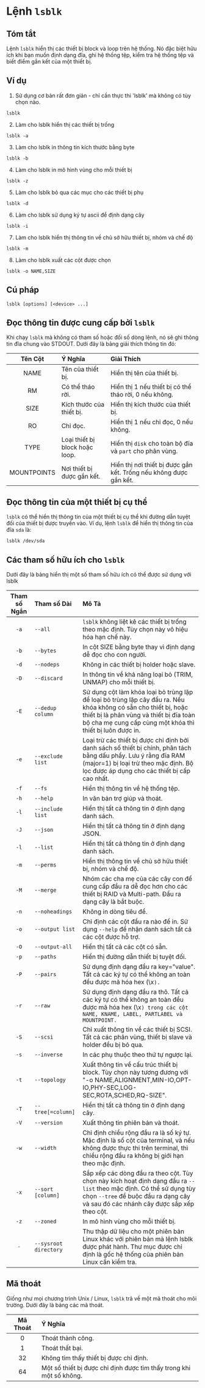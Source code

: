 # Lệnh ``lsblk``

## Tóm tắt
Lệnh ``lsblk`` hiển thị các thiết bị block và loop trên hệ thống. Nó đặc biệt hữu ích khi bạn muốn định dạng đĩa, ghi hệ thống tệp, kiểm tra hệ thống tệp và biết điểm gắn kết của một thiết bị.

## Ví dụ

1. Sử dụng cơ bản rất đơn giản - chỉ cần thực thi 'lsblk' mà không có tùy chọn nào.
```
lsblk
```

2. Làm cho lsblk hiển thị các thiết bị trống
```
lsblk -a
```

3. Làm cho lsblk in thông tin kích thước bằng byte
```
lsblk -b
```

4. Làm cho lsblk in mô hình vùng cho mỗi thiết bị
```
lsblk -z
```

5. Làm cho lsblk bỏ qua các mục cho các thiết bị phụ
```
lsblk -d
```

6. Làm cho lsblk sử dụng ký tự ascii để định dạng cây
```
lsblk -i
```

7. Làm cho lsblk hiển thị thông tin về chủ sở hữu thiết bị, nhóm và chế độ
```
lsblk -m
```

8. Làm cho lsblk xuất các cột được chọn
```
lsblk -o NAME,SIZE
```

## Cú pháp
```
lsblk [options] [<device> ...]
```

## Đọc thông tin được cung cấp bởi ``lsblk``
Khi chạy ``lsblk`` mà không có tham số hoặc đối số dòng lệnh, nó sẽ ghi thông tin đĩa chung vào STDOUT.
Dưới đây là bảng giải thích thông tin đó:

| Tên Cột    | Ý Nghĩa                           | Giải Thích                                                |
|:----------:|:----------------------------------|:----------------------------------------------------------|
| NAME       | Tên của thiết bị.                 | Hiển thị tên của thiết bị.                                 |
| RM         | Có thể tháo rời.                  | Hiển thị 1 nếu thiết bị có thể tháo rời, 0 nếu không.      |
| SIZE       | Kích thước của thiết bị.          | Hiển thị kích thước của thiết bị.                          |
| RO         | Chỉ đọc.                          | Hiển thị 1 nếu chỉ đọc, 0 nếu không.                       |
| TYPE       | Loại thiết bị block hoặc loop.    | Hiển thị ``disk`` cho toàn bộ đĩa và ``part`` cho phân vùng.|
| MOUNTPOINTS| Nơi thiết bị được gắn kết.        | Hiển thị nơi thiết bị được gắn kết. Trống nếu không được gắn kết.|

## Đọc thông tin của một thiết bị cụ thể
``lsblk`` có thể hiển thị thông tin của một thiết bị cụ thể khi đường dẫn tuyệt đối của thiết bị được truyền vào.
Ví dụ, lệnh ``lsblk`` để hiển thị thông tin của đĩa ``sda`` là:
```
lsblk /dev/sda
```

## Các tham số hữu ích cho ``lsblk``
Dưới đây là bảng hiển thị một số tham số hữu ích có thể được sử dụng với lsblk

| **Tham số Ngắn**               | **Tham số Dài**             | **Mô Tả**                                  |
|:-------------------------:|:----------------------|:-------------------------------------------|
| ``-a``                    | ``--all``             | `lsblk` không liệt kê các thiết bị trống theo mặc định. Tùy chọn này vô hiệu hóa hạn chế này.|
| ``-b``                    | ``--bytes``           | In cột SIZE bằng byte thay vì định dạng dễ đọc cho con người.|
| ``-d``                    | ``--nodeps``          | Không in các thiết bị holder hoặc slave.   |
| ``-D``                    | ``--discard``         | In thông tin về khả năng loại bỏ (TRIM, UNMAP) cho mỗi thiết bị.|
| ``-E``                    | ``--dedup column``    | Sử dụng cột làm khóa loại bỏ trùng lặp để loại bỏ trùng lặp cây đầu ra. Nếu khóa không có sẵn cho thiết bị, hoặc thiết bị là phân vùng và thiết bị đĩa toàn bộ cha mẹ cung cấp cùng một khóa thì thiết bị luôn được in.|
| ``-e``                    | ``--exclude list``    | Loại trừ các thiết bị được chỉ định bởi danh sách số thiết bị chính, phân tách bằng dấu phẩy. Lưu ý rằng đĩa RAM (major=1) bị loại trừ theo mặc định. Bộ lọc được áp dụng cho các thiết bị cấp cao nhất.|
| ``-f``                    | ``--fs``              | Hiển thị thông tin về hệ thống tệp.        |
| ``-h``                    | ``--help``            | In văn bản trợ giúp và thoát.              |
| ``-l``                    | ``--include list``    | Hiển thị tất cả thông tin ở định dạng danh sách.|
| ``-J``                    | ``--json``            | Hiển thị tất cả thông tin ở định dạng JSON.|
| ``-l``                    | ``--list``            | Hiển thị tất cả thông tin ở định dạng danh sách.|
| ``-m``                    | ``--perms``           | Hiển thị thông tin về chủ sở hữu thiết bị, nhóm và chế độ.|
| ``-M``                    | ``--merge``           | Nhóm các cha mẹ của các cây con để cung cấp đầu ra dễ đọc hơn cho các thiết bị RAID và Multi-path. Đầu ra dạng cây là bắt buộc.|
| ``-n``                    | ``--noheadings``      | Không in dòng tiêu đề.                     |
| ``-o``                    | ``--output list``     | Chỉ định các cột đầu ra nào để in. Sử dụng `--help` để nhận danh sách tất cả các cột được hỗ trợ.|
| ``-O``                    | ``--output-all``      | Hiển thị tất cả các cột có sẵn.            |
| ``-p``                    | ``--paths``           | Hiển thị đường dẫn thiết bị tuyệt đối.     |
| ``-P``                    | ``--pairs``           | Sử dụng định dạng đầu ra key="value". Tất cả các ký tự có thể không an toàn đều được mã hóa hex (\x<code>).|
| ``-r``                    | ``--raw``             | Sử dụng định dạng đầu ra thô. Tất cả các ký tự có thể không an toàn đều được mã hóa hex (\x<code>) trong các cột NAME, KNAME, LABEL, PARTLABEL và MOUNTPOINT.|
| ``-S``                    | ``--scsi``            | Chỉ xuất thông tin về các thiết bị SCSI. Tất cả các phân vùng, thiết bị slave và holder đều bị bỏ qua.|
| ``-s``                    | ``--inverse``         | In các phụ thuộc theo thứ tự ngược lại.    |
| ``-t``                    | ``--topology``        | Xuất thông tin về cấu trúc thiết bị block. Tùy chọn này tương đương với "-o NAME,ALIGNMENT,MIN-IO,OPT-IO,PHY-SEC,LOG-SEC,ROTA,SCHED,RQ-SIZE".|
| ``-T``                    | ``--tree[=column]``   | Hiển thị tất cả thông tin ở định dạng cây. |
| ``-V``                    | ``--version``         | Xuất thông tin phiên bản và thoát.         |
| ``-w``                    | ``--width``           | Chỉ định chiều rộng đầu ra là số ký tự. Mặc định là số cột của terminal, và nếu không được thực thi trên terminal, thì chiều rộng đầu ra không bị giới hạn theo mặc định.|
| ``-x``                    | ``--sort [column]``   | Sắp xếp các dòng đầu ra theo cột. Tùy chọn này kích hoạt định dạng đầu ra `--list` theo mặc định. Có thể sử dụng tùy chọn `--tree` để buộc đầu ra dạng cây và sau đó các nhánh cây được sắp xếp theo cột.|
| ``-z``                    | ``--zoned``           | In mô hình vùng cho mỗi thiết bị.          |
| ``-``                     | ``--sysroot directory``| Thu thập dữ liệu cho một phiên bản Linux khác với phiên bản mà lệnh lsblk được phát hành. Thư mục được chỉ định là gốc hệ thống của phiên bản Linux cần kiểm tra.|

## Mã thoát
Giống như mọi chương trình Unix / Linux, ``lsblk`` trả về một mã thoát cho môi trường.
Dưới đây là bảng các mã thoát.

| Mã Thoát | Ý Nghĩa                                                    |
|:--------:|:-----------------------------------------------------------|
| 0        | Thoát thành công.                                          |
| 1        | Thoát thất bại.                                            |
| 32       | Không tìm thấy thiết bị được chỉ định.                     |
| 64       | Một số thiết bị được chỉ định được tìm thấy trong khi một số không.|